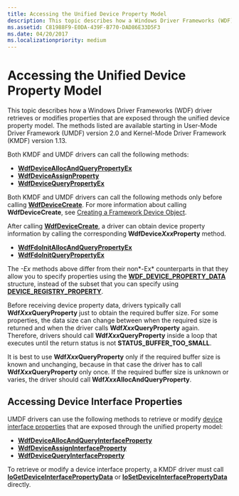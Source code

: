 ```yaml
---
title: Accessing the Unified Device Property Model
description: This topic describes how a Windows Driver Frameworks (WDF) driver retrieves or modifies properties that are exposed through the unified device property model.
ms.assetid: C81988F9-E0DA-439F-B770-DAD86E33D5F3
ms.date: 04/20/2017
ms.localizationpriority: medium
---
```


# Accessing the Unified Device Property Model


This topic describes how a Windows Driver Frameworks (WDF) driver retrieves or modifies properties that are exposed through the unified device property model. The methods listed are available starting in User-Mode Driver Framework (UMDF) version 2.0 and Kernel-Mode Driver Framework (KMDF) version 1.13.

Both KMDF and UMDF drivers can call the following methods:

-   [**WdfDeviceAllocAndQueryPropertyEx**](https://docs.microsoft.com/windows-hardware/drivers/ddi/content/wdfdevice/nf-wdfdevice-wdfdeviceallocandquerypropertyex)
-   [**WdfDeviceAssignProperty**](https://docs.microsoft.com/windows-hardware/drivers/ddi/content/wdfdevice/nf-wdfdevice-wdfdeviceassignproperty)
-   [**WdfDeviceQueryPropertyEx**](https://docs.microsoft.com/windows-hardware/drivers/ddi/content/wdfdevice/nf-wdfdevice-wdfdevicequerypropertyex)

Both KMDF and UMDF drivers can call the following methods only before calling [**WdfDeviceCreate**](https://docs.microsoft.com/windows-hardware/drivers/ddi/content/wdfdevice/nf-wdfdevice-wdfdevicecreate). For more information about calling **WdfDeviceCreate**, see [Creating a Framework Device Object](creating-a-framework-device-object.md).

After calling [**WdfDeviceCreate**](https://docs.microsoft.com/windows-hardware/drivers/ddi/content/wdfdevice/nf-wdfdevice-wdfdevicecreate), a driver can obtain device property information by calling the corresponding **WdfDevice*Xxx*Property** method.

-   [**WdfFdoInitAllocAndQueryPropertyEx**](https://docs.microsoft.com/windows-hardware/drivers/ddi/content/wdffdo/nf-wdffdo-wdffdoinitallocandquerypropertyex)
-   [**WdfFdoInitQueryPropertyEx**](https://docs.microsoft.com/windows-hardware/drivers/ddi/content/wdffdo/nf-wdffdo-wdffdoinitquerypropertyex)

The *-Ex* methods above differ from their non*-Ex* counterparts in that they allow you to specify properties using the [**WDF\_DEVICE\_PROPERTY\_DATA**](https://docs.microsoft.com/windows-hardware/drivers/ddi/content/wdfdevice/ns-wdfdevice-_wdf_device_property_data) structure, instead of the subset that you can specify using [**DEVICE\_REGISTRY\_PROPERTY**](https://docs.microsoft.com/windows-hardware/drivers/ddi/content/wudfwdm/ne-wudfwdm-device_registry_property).

Before receiving device property data, drivers typically call **Wdf*Xxx*QueryProperty** just to obtain the required buffer size. For some properties, the data size can change between when the required size is returned and when the driver calls **Wdf*Xxx*QueryProperty** again. Therefore, drivers should call **Wdf*Xxx*QueryProperty** inside a loop that executes until the return status is not **STATUS\_BUFFER\_TOO\_SMALL**.

It is best to use **Wdf*Xxx*QueryProperty** only if the required buffer size is known and unchanging, because in that case the driver has to call **Wdf*Xxx*QueryProperty** only once. If the required buffer size is unknown or varies, the driver should call **Wdf*Xxx*AllocAndQueryProperty**.

## Accessing Device Interface Properties


UMDF drivers can use the following methods to retrieve or modify [device interface properties](https://docs.microsoft.com/previous-versions/ff541409(v=vs.85)) that are exposed through the unified property model:

-   [**WdfDeviceAllocAndQueryInterfaceProperty**](https://docs.microsoft.com/windows-hardware/drivers/ddi/content/wdfdevice/nf-wdfdevice-wdfdeviceallocandqueryinterfaceproperty)
-   [**WdfDeviceAssignInterfaceProperty**](https://docs.microsoft.com/windows-hardware/drivers/ddi/content/wdfdevice/nf-wdfdevice-wdfdeviceassigninterfaceproperty)
-   [**WdfDeviceQueryInterfaceProperty**](https://docs.microsoft.com/windows-hardware/drivers/ddi/content/wdfdevice/nf-wdfdevice-wdfdevicequeryinterfaceproperty)

To retrieve or modify a device interface property, a KMDF driver must call [**IoGetDeviceInterfacePropertyData**](https://docs.microsoft.com/windows-hardware/drivers/ddi/content/wdm/nf-wdm-iogetdeviceinterfacepropertydata) or [**IoSetDeviceInterfacePropertyData**](https://docs.microsoft.com/windows-hardware/drivers/ddi/content/wdm/nf-wdm-iosetdeviceinterfacepropertydata) directly.

 

 





